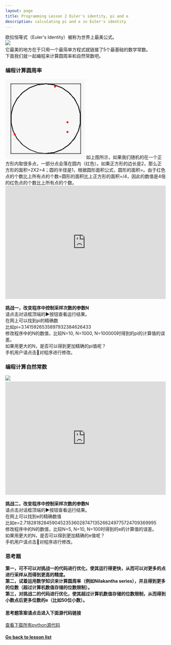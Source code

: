 ```yaml
---
layout: page
title: Programming Lesson 2 Euler's identity, pi and e
description: calculating pi and e in Euler's identity
---
```

欧拉恒等式（Euler's Identity）被称为世界上最美公式。  
<img src="https://camo.githubusercontent.com/8c5ef6305f4eae9b5385c99daae0e8f894d72936/68747470733a2f2f6c617465782e636f6465636f67732e636f6d2f7376672e6c617465783f5c4c617267652673706163653b655e7b695c70697d2b313d30">  
它最美的地方在于只用一个最简单方程式就链接了5个最基础的数学常数。  
下面我们就一起编程来计算圆周率和自然常数吧。

### 编程计算圆周率
<img src="https://github.com/zhazhijibaba/zhazhijibaba_programming_lessons/blob/master/programming_lesson2/mc_pi.gif?raw=true" width="250">  
如上图所示，如果我们随机的在一个正方形内取很多点，一部分点会落在圆内（红色）。如果正方形的边长是2，那么正方形的面积=2X2=4；圆的半径是1，根据圆形面积公式，圆形的面积=。由于红色点的个数比上所有点的个数=圆形的面积比上正方形的面积=/4，因此的数值是4倍的红色点的个数比上所有点的个数。  
<iframe src="https://trinket.io/embed/python/be790901b9" width="100%" height="356" frameborder="0" marginwidth="0" marginheight="0" allowfullscreen></iframe>
  
**挑战一，改变程序中控制采样次数的参数N**  
请点击对话框顶端的:arrow_forward:按钮查看运行结果。  
在网上可以找到pi的精确数  
比如pi=3.1415926535897932384626433  
修改程序中的N的数值，比较N=10, N=1000, N=100000时得到的pi的计算值的误差。  
如果用更大的N，是否可以得到更加精确的pi值呢？  
手机用户请点击:pencil:对程序进行修改。  
      

### 编程计算自然常数
<img src="https://camo.githubusercontent.com/fb5a457c9ce4f4d2d92804c936b6cb4735a99029/68747470733a2f2f6c617465782e636f6465636f67732e636f6d2f7376672e6c617465783f5c4c617267652673706163653b653d5c667261637b317d7b30217d2b5c667261637b317d7b31217d2b5c667261637b317d7b32217d2b5c667261637b317d7b33217d2b5c667261637b317d7b34217d2b5c646f7473" width="250">   
  
<iframe src="https://trinket.io/embed/python/9d621cac46" width="100%" height="356" frameborder="0" marginwidth="0" marginheight="0" allowfullscreen></iframe>  
  
**挑战二，改变程序中控制采样次数的参数N**  
请点击对话框顶端的:arrow_forward:按钮查看运行结果。  
在网上可以找到e的精确数值  
比如e=2.71828182845904523536028747135266249775724709369995  
修改程序中的N的数值，比较N=5, N=10, N=100时得到的e的计算值的误差。  
如果用更大的N，是否可以得到更加精确的e值呢？  
手机用户请点击:pencil:对程序进行修改。  

### 思考题  
**第一，可不可以对挑战一的代码进行优化，使其运行得更快，从而可以对更多的点进行采样从而得到更高的精度。**  
**第二，试着运用数学知识来计算圆周率（例如Nilakantha series），并且得到更多的位数（超过计算机数值存储的位数限制）。**      
**第三，对挑战二的代码进行优化，使其超过计算机数值存储的位数限制，从而得到小数点后更多位数的e（比如50位小数）。**  

#### 思考题答案请点击进入下面源代码链接
[查看下载所有python源代码](https://github.com/zhazhijibaba/zhazhijibaba_programming_lessons/tree/master/programming_lesson2)

#### [Go back to lesson list](programming.html)
